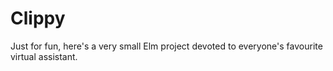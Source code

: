 # Clippy

Just for fun, here's a very small Elm project devoted to everyone's favourite virtual assistant.